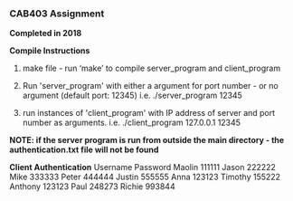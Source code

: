 ### CAB403 Assignment 
**Completed in 2018**

**Compile Instructions**

1. make file - run ‘make’ to compile server_program and client_program

2. Run 'server_program' with either a argument for port number - or no argument (default port: 12345) i.e. ./server_program 12345

3. run instances of 'client_program' with IP address of server and port number as arguments.
    i.e. ./client_program 127.0.0.1 12345


**NOTE: if the server program is run from outside the main directory - the authentication.txt file will not be found**

**Client Authentication**
Username	Password
Maolin 		111111
Jason 		222222
Mike 		333333
Peter 		444444
Justin 		555555
Anna 		123123
Timothy		155222
Anthony		123123
Paul		248273
Richie		993844